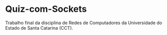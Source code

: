 # Quiz-com-Sockets
Trabalho final da disciplina de Redes de Computadores da Universidade do Estado de Santa Catarina (CCT).
